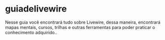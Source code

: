 # guiadelivewire
Nesse guia você encontrará tudo sobre Livewire, dessa maneira, encontrará mapas mentais, cursos, trilhas e outras ferramentas para poder praticar o conhecimento adquirido..
